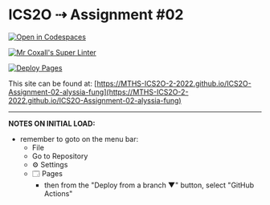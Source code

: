 # ICS2O ⇢ Assignment #02

[![Open in Codespaces](https://classroom.github.com/assets/launch-codespace-f4981d0f882b2a3f0472912d15f9806d57e124e0fc890972558857b51b24a6f9.svg)](https://classroom.github.com/open-in-codespaces?assignment_repo_id=10645307)

[![Mr Coxall's Super Linter](https://github.com/MTHS-ICS2O-2-2022/ICS2O-Assignment-02-alyssia-fung/workflows/Mr%20Coxall's%20Super%20Linter/badge.svg)](https://github.com/MTHS-ICS2O-2-2022/ICS2O-Assignment-02-alyssia-fung/actions)

[![Deploy Pages](https://github.com/MTHS-ICS2O-2-2022/ICS2O-Assignment-02-alyssia-fung/workflows/Deploy%20Pages/badge.svg)](https://github.com/MTHS-ICS2O-2-2022/ICS2O-Assignment-02-alyssia-fung/actions)

This site can be found at: [https://MTHS-ICS2O-2-2022.github.io/ICS2O-Assignment-02-alyssia-fung](https://MTHS-ICS2O-2-2022.github.io/ICS2O-Assignment-02-alyssia-fung)

---

**NOTES ON INITIAL LOAD:**
- remember to goto on the menu bar:
  - File
  - Go to Repository
  - ⚙ Settings
  - 🗔 Pages
    - then from the "Deploy from a branch ▼" button, select "GitHub Actions"
